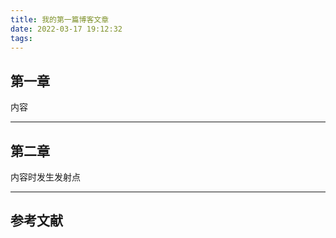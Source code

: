 ```yaml
---
title: 我的第一篇博客文章
date: 2022-03-17 19:12:32
tags:
---
```


## 第一章

内容

---

## 第二章

内容时发生发射点

---

## 参考文献



